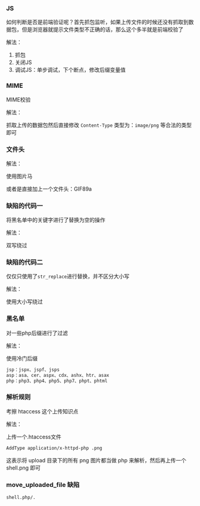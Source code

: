 ### JS

如何判断是否是前端验证呢？首先抓包监听，如果上传文件的时候还没有抓取到数据包，但是浏览器就提示文件类型不正确的话，那么这个多半就是前端校验了

解法：

1. 抓包
2. 关闭JS
3. 调试JS：单步调试，下个断点，修改后缀变量值

### MIME

MIME校验

解法：

抓取上传的数据包然后直接修改 `Content-Type` 类型为：`image/png` 等合法的类型即可

### 文件头

解法：

使用图片马

或者是直接加上一个文件头：GIF89a

### 缺陷的代码一

将黑名单中的关键字进行了替换为空的操作

解法：

双写绕过

### 缺陷的代码二

仅仅只使用了`str_replace`进行替换，并不区分大小写

解法：

使用大小写绕过

### 黑名单

对一些php后缀进行了过滤

解法：

使用冷门后缀

```php
jsp：jspx、jspf、jsps
asp：asa、cer、aspx、cdx、ashx、htr、asax
php：php3、php4、php5、php7、phpt、phtml
```

### 解析规则

考擦 htaccess 这个上传知识点

解法：

上传一个.htaccess文件

```sh
AddType application/x-httpd-php .png
```

这表示将 upload 目录下的所有 png 图片都当做 php 来解析，然后再上传一个 shell.png 即可

### move_uploaded_file 缺陷

```sh
shell.php/.
```


